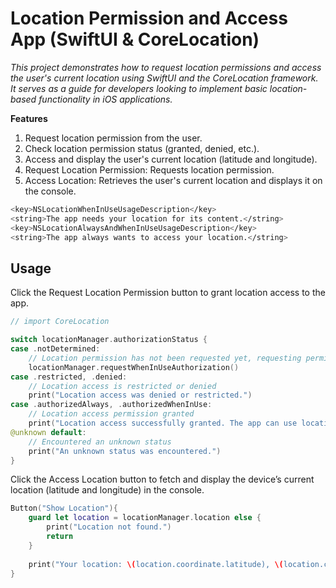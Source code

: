 # Location Permission and Access App (SwiftUI & CoreLocation)
*This project demonstrates how to request location permissions and access the user's current location using SwiftUI and the CoreLocation framework. It serves as a guide for developers looking to implement basic location-based functionality in iOS applications.*

**Features**

1. Request location permission from the user.
2. Check location permission status (granted, denied, etc.).
3. Access and display the user's current location (latitude and longitude).
4. Request Location Permission: Requests location permission.
5. Access Location: Retrieves the user's current location and displays it on the console.


```bash
<key>NSLocationWhenInUseUsageDescription</key>
<string>The app needs your location for its content.</string>
<key>NSLocationAlwaysAndWhenInUseUsageDescription</key>
<string>The app always wants to access your location.</string>
```

## Usage
Click the Request Location Permission button to grant location access to the app.
```swift
// import CoreLocation

switch locationManager.authorizationStatus {
case .notDetermined:
    // Location permission has not been requested yet, requesting permission
    locationManager.requestWhenInUseAuthorization()
case .restricted, .denied:
    // Location access is restricted or denied
    print("Location access was denied or restricted.")
case .authorizedAlways, .authorizedWhenInUse:
    // Location access permission granted
    print("Location access successfully granted. The app can use location data.")
@unknown default:
    // Encountered an unknown status
    print("An unknown status was encountered.")
}

```


Click the Access Location button to fetch and display the device’s current location (latitude and longitude) in the console.
```swift
Button("Show Location"){
    guard let location = locationManager.location else {
        print("Location not found.")
        return
    }
    
    print("Your location: \(location.coordinate.latitude), \(location.coordinate.longitude)")
}

```
